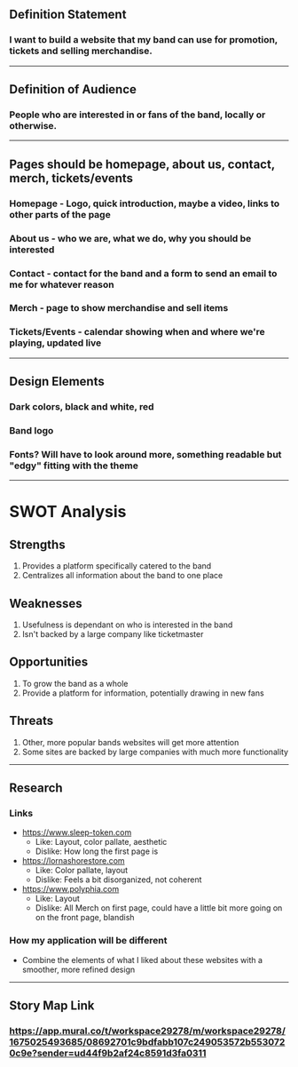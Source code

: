 ## Definition Statement
### I want to build a website that my band can use for promotion, tickets and selling merchandise.
---
## Definition of Audience
### People who are interested in or fans of the band, locally or otherwise.
---

## Pages should be homepage, about us, contact, merch, tickets/events
### Homepage - Logo, quick introduction, maybe a video, links to other parts of the page
### About us - who we are, what we do, why you should be interested
### Contact - contact for the band and a form to send an email to me for whatever reason
### Merch - page to show merchandise and sell items
### Tickets/Events - calendar showing when and where we're playing, updated live

---
## Design Elements
### Dark colors, black and white, red
### Band logo
### Fonts? Will have to look around more, something readable but "edgy" fitting with the theme
---
# SWOT Analysis
## Strengths
1. Provides a platform specifically catered to the band
2. Centralizes all information about the band to one place
## Weaknesses
1. Usefulness is dependant on who is interested in the band
2. Isn't backed by a large company like ticketmaster
## Opportunities
1. To grow the band as a whole
2. Provide a platform for information, potentially drawing in new fans
## Threats
1. Other, more popular bands websites will get more attention
2. Some sites are backed by large companies with much more functionality
---
## Research
### Links
- https://www.sleep-token.com
  - Like: Layout, color pallate, aesthetic
  - Dislike: How long the first page is
- https://lornashorestore.com
  - Like: Color pallate, layout
  - Dislike: Feels a bit disorganized, not coherent
- https://www.polyphia.com
  - Like: Layout
  - Dislike: All Merch on first page, could have a little bit more going on on the front page, blandish
### How my application will be different
- Combine the elements of what I liked about these websites with a smoother, more refined design
---
## Story Map Link
### https://app.mural.co/t/workspace29278/m/workspace29278/1675025493685/08692701c9bdfabb107c249053572b5530720c9e?sender=ud44f9b2af24c8591d3fa0311
